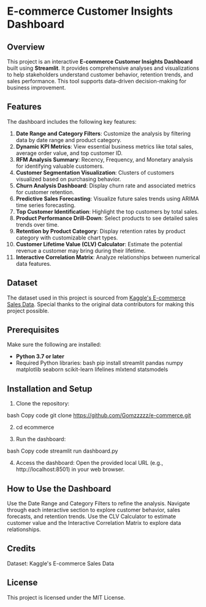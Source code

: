 # E-commerce Customer Insights Dashboard

## Overview
This project is an interactive **E-commerce Customer Insights Dashboard** built using **Streamlit**. It provides comprehensive analyses and visualizations to help stakeholders understand customer behavior, retention trends, and sales performance. This tool supports data-driven decision-making for business improvement.

## Features
The dashboard includes the following key features:
1. **Date Range and Category Filters**: Customize the analysis by filtering data by date range and product category.
2. **Dynamic KPI Metrics**: View essential business metrics like total sales, average order value, and top customer ID.
3. **RFM Analysis Summary**: Recency, Frequency, and Monetary analysis for identifying valuable customers.
4. **Customer Segmentation Visualization**: Clusters of customers visualized based on purchasing behavior.
5. **Churn Analysis Dashboard**: Display churn rate and associated metrics for customer retention.
6. **Predictive Sales Forecasting**: Visualize future sales trends using ARIMA time series forecasting.
7. **Top Customer Identification**: Highlight the top customers by total sales.
8. **Product Performance Drill-Down**: Select products to see detailed sales trends over time.
9. **Retention by Product Category**: Display retention rates by product category with customizable chart types.
10. **Customer Lifetime Value (CLV) Calculator**: Estimate the potential revenue a customer may bring during their lifetime.
11. **Interactive Correlation Matrix**: Analyze relationships between numerical data features.

## Dataset
The dataset used in this project is sourced from [Kaggle's E-commerce Sales Data](https://www.kaggle.com/datasets/refiaozturk/e-commerce-sales?resource=download). Special thanks to the original data contributors for making this project possible.

## Prerequisites
Make sure the following are installed:
- **Python 3.7 or later**
- Required Python libraries:
  bash
  pip install streamlit pandas numpy matplotlib seaborn scikit-learn lifelines mlxtend statsmodels

## Installation and Setup
1. Clone the repository:

bash
Copy code
git clone https://github.com/Gomzzzzz/e-commerce.git

2. cd ecommerce

3. Run the dashboard:

bash
Copy code
streamlit run dashboard.py

4. Access the dashboard: Open the provided local URL (e.g., http://localhost:8501) in your web browser.

## How to Use the Dashboard
Use the Date Range and Category Filters to refine the analysis.
Navigate through each interactive section to explore customer behavior, sales forecasts, and retention trends.
Use the CLV Calculator to estimate customer value and the Interactive Correlation Matrix to explore data relationships.

## Credits
Dataset: Kaggle's E-commerce Sales Data

## License
This project is licensed under the MIT License.

